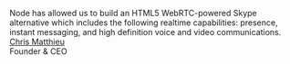 Node has allowed us to build an HTML5 WebRTC-powered Skype alternative which includes the following realtime capabilities: presence, instant messaging, and high definition voice and video communications.  
[Chris Matthieu](http://twelephone.com)  
Founder & CEO
